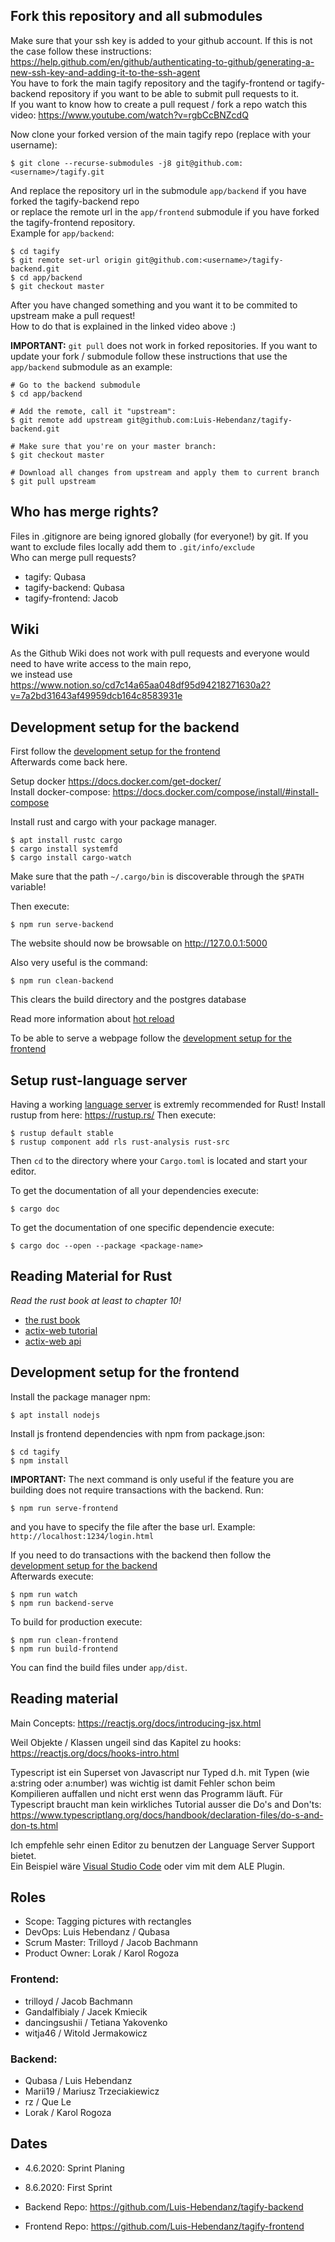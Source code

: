 
## Fork this repository and all submodules
Make sure that your ssh key is added to your github account.
If this is not the case follow these instructions: https://help.github.com/en/github/authenticating-to-github/generating-a-new-ssh-key-and-adding-it-to-the-ssh-agent  
You have to fork the main tagify repository and the tagify-frontend or tagify-backend repository if you want to be able to submit pull requests to it.  
If you want to know how to create a pull request / fork a repo watch this video: https://www.youtube.com/watch?v=rgbCcBNZcdQ  

Now clone your forked version of the main tagify repo (replace <username> with your username):
```
$ git clone --recurse-submodules -j8 git@github.com:<username>/tagify.git
```
And replace the repository url in the submodule `app/backend` if you have forked the tagify-backend repo  
or replace the remote url in the `app/frontend` submodule if you have forked the tagify-frontend repository.  
Example for `app/backend`:
```
$ cd tagify
$ git remote set-url origin git@github.com:<username>/tagify-backend.git
$ cd app/backend
$ git checkout master
```
After you have changed something and you want it to be commited to upstream make a pull request!  
How to do that is explained in the linked video above :)

**IMPORTANT:** `git pull` does not work in forked repositories.
If you want to update your fork / submodule follow these instructions that use the `app/backend` submodule as an example:
```
# Go to the backend submodule
$ cd app/backend

# Add the remote, call it "upstream":
$ git remote add upstream git@github.com:Luis-Hebendanz/tagify-backend.git

# Make sure that you're on your master branch:
$ git checkout master

# Download all changes from upstream and apply them to current branch
$ git pull upstream
```

## Who has merge rights?
Files in .gitignore are being ignored globally (for everyone!) by git. If you want to exclude files locally add them to `.git/info/exclude`  
Who can merge pull requests? 
* tagify: Qubasa
* tagify-backend: Qubasa
* tagify-frontend: Jacob

## Wiki
As the Github Wiki does not work with pull requests and everyone would need to have write access to the main repo,  
we instead use https://www.notion.so/cd7c14a65aa048df95d94218271630a2?v=7a2bd31643af49959dcb164c8583931e

## Development setup for the backend
First follow the [development setup for the frontend](#development-setup-for-the-frontend)  
Afterwards come back here.

Setup docker https://docs.docker.com/get-docker/  
Install docker-compose: https://docs.docker.com/compose/install/#install-compose  

Install rust and cargo with your package manager.
```
$ apt install rustc cargo
$ cargo install systemfd
$ cargo install cargo-watch
```
Make sure that the path `~/.cargo/bin` is discoverable
through the `$PATH` variable!

Then execute:
```
$ npm run serve-backend
```
The website should now be browsable
on http://127.0.0.1:5000

Also very useful is the command:
```
$ npm run clean-backend
```
This clears the build directory and the postgres database

Read more information about [hot reload](https://actix.rs/docs/autoreload/)

To be able to serve a webpage follow the [development setup for the frontend](#development-setup-for-the-frontend)


## Setup rust-language server
Having a working [language server](https://en.wikipedia.org/wiki/Language_Server_Protocol) is extremly recommended for Rust!
Install rustup from here: https://rustup.rs/
Then execute:
```
$ rustup default stable
$ rustup component add rls rust-analysis rust-src
```
Then `cd` to the directory where your `Cargo.toml` is located
and start your editor.

To get the documentation of all your dependencies execute:
```
$ cargo doc
```
To get the documentation of one specific dependencie execute:
```
$ cargo doc --open --package <package-name>
```


## Reading Material for Rust
*Read the rust book at _least_ to chapter 10!*
* [the rust book](https://doc.rust-lang.org/stable/book/ch01-01-installation.html)
* [actix-web tutorial](https://actix.rs/docs/application/)
* [actix-web api](https://docs.rs/actix-web/2.0.0/actix_web/#modules)


## Development setup for the frontend
Install the package manager npm:
```
$ apt install nodejs
```
Install js frontend dependencies with npm from package.json:
```
$ cd tagify
$ npm install
```

**IMPORTANT:** The next command is only useful if the feature you are
building does not require transactions with the backend.
Run:
```
$ npm run serve-frontend
```
and you have to specify the file after the base url.
Example: `http://localhost:1234/login.html`

If you need to do transactions with the backend then follow the [development setup for the backend](#development-setup-for-the-backend)  
Afterwards execute:
```
$ npm run watch
$ npm run backend-serve
```

To build for production execute:
```
$ npm run clean-frontend
$ npm run build-frontend
```

You can find the build files under `app/dist`.

## Reading material
Main Concepts:
https://reactjs.org/docs/introducing-jsx.html

Weil Objekte / Klassen ungeil sind das Kapitel zu hooks:
https://reactjs.org/docs/hooks-intro.html

Typescript ist ein Superset von Javascript nur Typed d.h. mit Typen (wie a:string oder a:number) was
wichtig ist damit Fehler schon beim Kompilieren auffallen und nicht erst
wenn das Programm läuft.
Für Typescript braucht man kein wirkliches Tutorial ausser die Do's and Don'ts:  
https://www.typescriptlang.org/docs/handbook/declaration-files/do-s-and-don-ts.html

Ich empfehle sehr einen Editor zu benutzen der Language Server Support bietet.  
Ein Beispiel wäre [Visual Studio Code](https://code.visualstudio.com/) oder vim mit dem ALE Plugin.  


## Roles

* Scope: Tagging pictures with rectangles
* DevOps: Luis Hebendanz / Qubasa
* Scrum Master: Trilloyd / Jacob Bachmann
* Product Owner: Lorak / Karol Rogoza

### Frontend:
 * trilloyd / Jacob Bachmann
 * Gandalfibialy / Jacek Kmiecik
 * dancingsushii / Tetiana Yakovenko
 * witja46 / Witold Jermakowicz

### Backend:
 * Qubasa / Luis Hebendanz
 * Marii19 / Mariusz Trzeciakiewicz
 * rz / Que Le
 * Lorak / Karol Rogoza

## Dates
* 4.6.2020: Sprint Planing
* 8.6.2020: First Sprint

* Backend Repo:
 https://github.com/Luis-Hebendanz/tagify-backend
* Frontend Repo:
 https://github.com/Luis-Hebendanz/tagify-frontend
